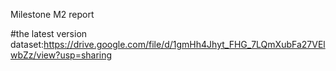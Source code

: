 Milestone M2 report

#the latest version dataset:https://drive.google.com/file/d/1gmHh4Jhyt_FHG_7LQmXubFa27VElwbZz/view?usp=sharing